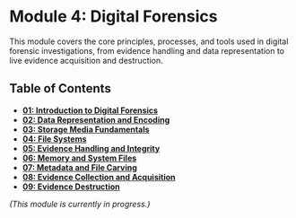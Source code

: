 # Module 4: Digital Forensics

This module covers the core principles, processes, and tools used in digital forensic investigations, from evidence handling and data representation to live evidence acquisition and destruction.

## Table of Contents

-   [**01: Introduction to Digital Forensics**](./01-introduction-to-digital-forensics.md)
-   [**02: Data Representation and Encoding**](./02-data-representation-and-encoding.md)
-   [**03: Storage Media Fundamentals**](./03-storage-media-fundamentals.md)
-   [**04: File Systems**](./04-file-systems.md)
-   [**05: Evidence Handling and Integrity**](./05-evidence-handling-and-integrity.md)
-   [**06: Memory and System Files**](./06-memory-and-system-files.md)
-   [**07: Metadata and File Carving**](./07-metadata-and-file-carving.md)
-   [**08: Evidence Collection and Acquisition**](./08-evidence-collection-and-acquisition.md)
-   [**09: Evidence Destruction**](./09-evidence-destruction.md)

*(This module is currently in progress.)*